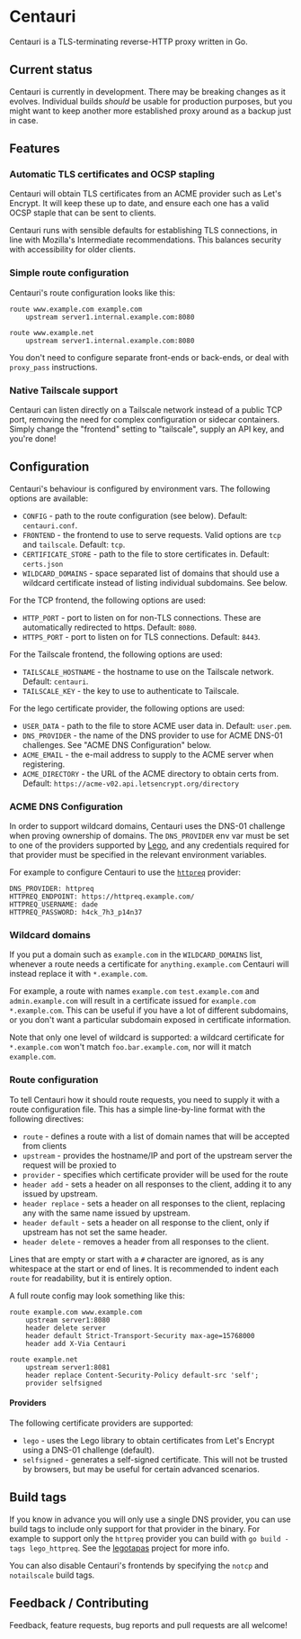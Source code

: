 # Centauri

Centauri is a TLS-terminating reverse-HTTP proxy written in Go.

## Current status

Centauri is currently in development. There may be breaking changes as it
evolves. Individual builds _should_ be usable for production purposes, but
you might want to keep another more established proxy around as a backup
just in case.

## Features

### Automatic TLS certificates and OCSP stapling

Centauri will obtain TLS certificates from an ACME provider such as
Let's Encrypt. It will keep these up to date, and ensure each one
has a valid OCSP staple that can be sent to clients.

Centauri runs with sensible defaults for establishing TLS connections,
in line with Mozilla's Intermediate recommendations. This balances
security with accessibility for older clients.

### Simple route configuration

Centauri's route configuration looks like this:

```
route www.example.com example.com
    upstream server1.internal.example.com:8080

route www.example.net
    upstream server1.internal.example.com:8080
```

You don't need to configure separate front-ends or back-ends, or
deal with `proxy_pass` instructions.

### Native Tailscale support

Centauri can listen directly on a Tailscale network instead of
a public TCP port, removing the need for complex configuration
or sidecar containers. Simply change the "frontend" setting to
"tailscale", supply an API key, and you're done!

## Configuration

Centauri's behaviour is configured by environment vars. The following
options are available:

- `CONFIG` - path to the route configuration (see below).
  Default: `centauri.conf`.
- `FRONTEND` - the frontend to use to serve requests. Valid options
  are `tcp` and `tailscale`. Default: `tcp`.
- `CERTIFICATE_STORE` - path to the file to store certificates in.
  Default: `certs.json`
- `WILDCARD_DOMAINS` - space separated list of domains that should
  use a wildcard certificate instead of listing individual subdomains.
  See below.

For the TCP frontend, the following options are used:

- `HTTP_PORT` - port to listen on for non-TLS connections. These are
  automatically redirected to https.
  Default: `8080`.
- `HTTPS_PORT` - port to listen on for TLS connections.
  Default: `8443`.

For the Tailscale frontend, the following options are used:

- `TAILSCALE_HOSTNAME` - the hostname to use on the Tailscale network.
  Default: `centauri`.
- `TAILSCALE_KEY` - the key to use to authenticate to Tailscale. 

For the lego certificate provider, the following options are used:

- `USER_DATA` - path to the file to store ACME user data in.
  Default: `user.pem`.
- `DNS_PROVIDER` - the name of the DNS provider to use for ACME DNS-01
  challenges. See "ACME DNS Configuration" below.
- `ACME_EMAIL` - the e-mail address to supply to the ACME server when
  registering.
- `ACME_DIRECTORY` - the URL of the ACME directory to obtain certs from.
  Default: `https://acme-v02.api.letsencrypt.org/directory`

### ACME DNS Configuration

In order to support wildcard domains, Centauri uses the DNS-01 challenge
when proving ownership of domains. The `DNS_PROVIDER` env var must be set
to one of the providers supported by [Lego](https://go-acme.github.io/lego/dns/),
and any credentials required for that provider must be specified in the
relevant environment variables.

For example to configure Centauri to use the
[`httpreq`](https://go-acme.github.io/lego/dns/httpreq/) provider:

```env
DNS_PROVIDER: httpreq
HTTPREQ_ENDPOINT: https://httpreq.example.com/
HTTPREQ_USERNAME: dade
HTTPREQ_PASSWORD: h4ck_7h3_p14n37
```

### Wildcard domains

If you put a domain such as `example.com` in the `WILDCARD_DOMAINS` list,
whenever a route needs a certificate for `anything.example.com` Centauri will
instead replace it with `*.example.com`.

For example, a route with names `example.com` `test.example.com` and
`admin.example.com` will result in a certificate issued for
`example.com *.example.com`. This can be useful if you have a lot of
different subdomains, or you don't want a particular subdomain exposed
in certificate information.

Note that only one level of wildcard is supported: a wildcard certificate
for `*.example.com` won't match `foo.bar.example.com`, nor will it match
`example.com`.

### Route configuration

To tell Centauri how it should route requests, you need to supply it with
a route configuration file. This has a simple line-by-line format with
the following directives:

- `route` - defines a route with a list of domain names that will be
  accepted from clients
- `upstream` - provides the hostname/IP and port of the upstream server
  the request will be proxied to
- `provider` - specifies which certificate provider will be used
  for the route
- `header add` - sets a header on all responses to the client,
  adding it to any issued by upstream.
- `header replace` - sets a header on all responses to the client,
  replacing any with the same name issued by upstream.
- `header default` - sets a header on all response to the client,
  only if upstream has not set the same header.
- `header delete` - removes a header from all responses to the client.

Lines that are empty or start with a `#` character are ignored, as is
any whitespace at the start or end of lines. It is recommended to indent
each `route` for readability, but it is entirely option.

A full route config may look something like this:

```
route example.com www.example.com
    upstream server1:8080
    header delete server
    header default Strict-Transport-Security max-age=15768000  
    header add X-Via Centauri

route example.net
    upstream server1:8081
    header replace Content-Security-Policy default-src 'self';
    provider selfsigned
```

#### Providers

The following certificate providers are supported:

* `lego` - uses the Lego library to obtain certificates from Let's Encrypt
  using a DNS-01 challenge (default).
* `selfsigned` - generates a self-signed certificate. This will not be
  trusted by browsers, but may be useful for certain advanced scenarios.

## Build tags

If you know in advance you will only use a single DNS provider, you can use build tags to include only support
for that provider in the binary. For example to support only the `httpreq` provider you can build with
`go build -tags lego_httpreq`. See the [legotapas](https://github.com/csmith/legotapas) project for more
info.

You can also disable Centauri's frontends by specifying the `notcp` and `notailscale` build tags. 

## Feedback / Contributing

Feedback, feature requests, bug reports and pull requests are all welcome!
